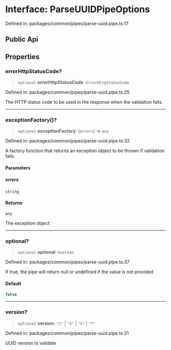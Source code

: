 # Interface: ParseUUIDPipeOptions

Defined in: packages/common/pipes/parse-uuid.pipe.ts:17

## Public Api

## Properties

### errorHttpStatusCode?

> `optional` **errorHttpStatusCode**: `ErrorHttpStatusCode`

Defined in: packages/common/pipes/parse-uuid.pipe.ts:25

The HTTP status code to be used in the response when the validation fails.

***

### exceptionFactory()?

> `optional` **exceptionFactory**: (`errors`) => `any`

Defined in: packages/common/pipes/parse-uuid.pipe.ts:32

A factory function that returns an exception object to be thrown
if validation fails.

#### Parameters

##### errors

`string`

#### Returns

`any`

The exception object

***

### optional?

> `optional` **optional**: `boolean`

Defined in: packages/common/pipes/parse-uuid.pipe.ts:37

If true, the pipe will return null or undefined if the value is not provided

#### Default

```ts
false
```

***

### version?

> `optional` **version**: `"3"` \| `"4"` \| `"5"` \| `"7"`

Defined in: packages/common/pipes/parse-uuid.pipe.ts:21

UUID version to validate
